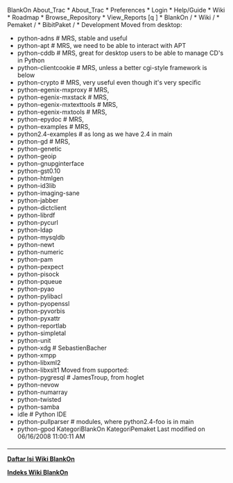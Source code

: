    BlankOn
 About_Trac
    * About_Trac
    * Preferences
    * Login
    * Help/Guide
    * Wiki
    * Roadmap
    * Browse_Repository
    * View_Reports
[q                 ]
    * BlankOn  /
    * Wiki  /
    * Pemaket  /
    * BibitPaket  /
    * Development
Moved from desktop:
 * python-adns              # MRS, stable and useful
 * python-apt               # MRS, we need to be able to interact with APT
 * python-cddb              # MRS, great for desktop users to be able to manage
CD's in Python
 * python-clientcookie      # MRS, unless a better cgi-style framework is below
 * python-crypto            # MRS, very useful even though it's very specific
 * python-egenix-mxproxy    # MRS,
 * python-egenix-mxstack    # MRS,
 * python-egenix-mxtexttools # MRS,
 * python-egenix-mxtools    # MRS,
 * python-epydoc            # MRS,
 * python-examples          # MRS,
 * python2.4-examples       # as long as we have 2.4 in main
 * python-gd                # MRS,
 * python-genetic
 * python-geoip
 * python-gnupginterface
 * python-gst0.10
 * python-htmlgen
 * python-id3lib
 * python-imaging-sane
 * python-jabber
 * python-dictclient
 * python-librdf
 * python-pycurl
 * python-ldap
 * python-mysqldb
 * python-newt
 * python-numeric
 * python-pam
 * python-pexpect
 * python-pisock
 * python-pqueue
 * python-pyao
 * python-pylibacl
 * python-pyopenssl
 * python-pyvorbis
 * python-pyxattr
 * python-reportlab
 * python-simpletal
 * python-unit
 * python-xdg                   # SebastienBacher
 * python-xmpp
 * python-libxml2
 * python-libxslt1
Moved from supported:
 * python-pygresql         # JamesTroup, from hoglet
 * python-nevow
 * python-numarray
 * python-twisted
 * python-samba
 * idle             # Python IDE
 * python-pullparser        # modules, where python2.4-foo is in main
 * python-gpod
KategoriBlankOn KategoriPemaket
Last modified on 06/16/2008 11:00:11 AM
#### 
    
 
 
 
 
 
---
[**Daftar Isi Wiki BlankOn**](/DaftarIsi/README.md)
 
[**Indeks Wiki BlankOn**](/Indeks.md)

